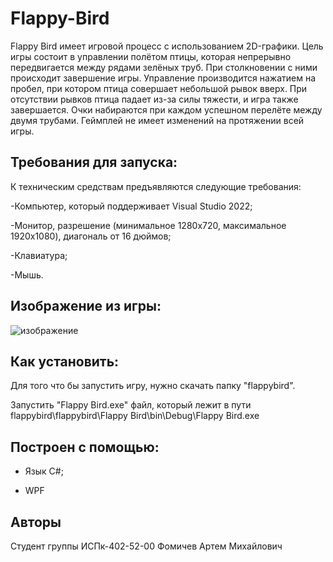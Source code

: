# Flappy-Bird

Flappy Bird имеет игровой процесс с использованием 2D-графики. Цель игры состоит в управлении полётом птицы, которая непрерывно передвигается между рядами зелёных труб. При столкновении с ними происходит завершение игры. Управление производится нажатием на пробел, при котором птица совершает небольшой рывок вверх. При отсутствии рывков птица падает из-за силы тяжести, и игра также завершается. Очки набираются при каждом успешном перелёте между двумя трубами. Геймплей не имеет изменений на протяжении всей игры.

## Требования для запуска:

К техническим средствам предъявляются следующие требования:

-Компьютер, который поддерживает Visual Studio 2022;

-Монитор, разрешение (минимальное 1280x720, максимальное 1920x1080), диагональ от 16 дюймов;

-Клавиатура;

-Мышь.

## Изображение из игры:

![изображение](https://user-images.githubusercontent.com/79351045/201620889-527c3dfb-ebe3-4289-a649-b836751b7cc8.png)

## Как установить:

Для того что бы запустить игру, нужно скачать папку "flappybird".

Запустить "Flappy Bird.exe" файл, который лежит в пути flappybird\flappybird\Flappy Bird\bin\Debug\Flappy Bird.exe

## Построен с помощью:

- Язык C#;

- WPF


## Авторы

Студент группы ИСПк-402-52-00
Фомичев Артем Михайлович

